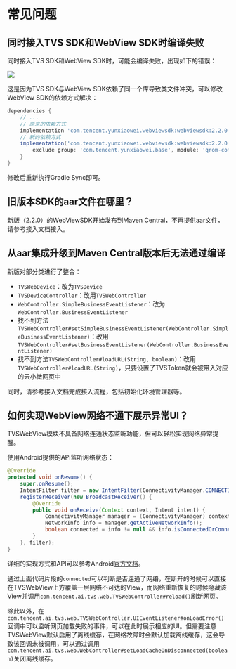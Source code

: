 # 常见问题

## 同时接入TVS SDK和WebView SDK时编译失败

同时接入TVS SDK和WebView SDK时，可能会编译失败，出现如下的错误：

![](https://3gimg.qq.com/trom_s/dingdang/upload/20190926/50e1c4bfa9ecbfaa3bcfae00168cd335.png)

这是因为TVS SDK与WebView SDK依赖了同一个库导致类文件冲突，可以修改WebView SDK的依赖方式解决：

```groovy
dependencies {
    // ...
    // 原来的依赖方式
    implementation 'com.tencent.yunxiaowei.webviewsdk:webviewsdk:2.2.0'
    // 新的依赖方式
    implementation('com.tencent.yunxiaowei.webviewsdk:webviewsdk:2.2.0') {
        exclude group: 'com.tencent.yunxiaowei.base', module: 'qrom-component-log'
    }
}
```

修改后重新执行Gradle Sync即可。

## 旧版本SDK的aar文件在哪里？

新版（2.2.0）的WebViewSDK开始发布到Maven Central，不再提供aar文件，请参考接入文档接入。

## 从aar集成升级到Maven Central版本后无法通过编译

新版对部分类进行了整合：

 * `TVSWebDevice`：改为`TVSDevice`
 * `TVSDeviceController`：改用`TVSWebController`
 * `WebController.SimpleBusinessEventListener`：改为`WebController.BusinessEventListener`
 * 找不到方法`TVSWebController#setSimpleBusinessEventListener(WebController.SimpleBusinessEventListener)`：改用`TVSWebController#setBusinessEventListener(WebController.BusinessEventListener)`
 * 找不到方法`TVSWebController#loadURL(String, boolean)`：改用`TVSWebController#loadURL(String)`，只要设置了TVSToken就会被带入对应的云小微网页中

同时，请参考接入文档完成接入流程，包括初始化环境管理器等。

## 如何实现WebView网络不通下展示异常UI？

TVSWebView模块不具备网络连通状态监听功能，但可以轻松实现网络异常提醒。

使用Android提供的API监听网络状态：

```java
@Override
protected void onResume() {
    super.onResume();
    IntentFilter filter = new IntentFilter(ConnectivityManager.CONNECTIVITY_ACTION);
    registerReceiver(new BroadcastReceiver() {
        @Override
        public void onReceive(Context context, Intent intent) {
            ConnectivityManager manager = (ConnectivityManager) context.getSystemService(Context.CONNECTIVITY_SERVICE);
            NetworkInfo info = manager.getActiveNetworkInfo();
            boolean connected = info != null && info.isConnectedOrConnecting();
        }
    }, filter);
}
```

详细的实现方式和API可以参考Android[官方文档](https://developer.android.com/training/monitoring-device-state/connectivity-monitoring)。

通过上面代码片段的`connected`可以判断是否连通了网络，在断开的时候可以直接在TVSWebView上方覆盖一层网络不可达的View，而网络重新恢复的时候隐藏该View并调用`com.tencent.ai.tvs.web.TVSWebController#reload()`刷新网页。

除此以外，在`com.tencent.ai.tvs.web.TVSWebController.UIEventListener#onLoadError()`回调中可以监听网页加载失败的事件，可以在此时展示相应的UI。但需要注意TVSWebView默认启用了离线缓存，在网络故障时会默认加载离线缓存，这会导致该回调未被调用，可以通过调用`com.tencent.ai.tvs.web.WebController#setLoadCacheOnDisconnected(boolean)`关闭离线缓存。